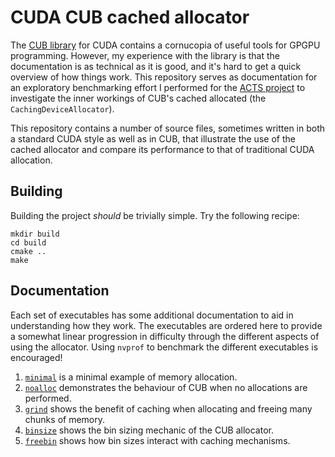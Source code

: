 # CUDA CUB cached allocator

The [CUB library](https://nvlabs.github.io/cub/) for CUDA contains a cornucopia
of useful tools for GPGPU programming. However, my experience with the library
is that the documentation is as technical as it is good, and it's hard to get a
quick overview of how things work. This repository serves as documentation for
an exploratory benchmarking effort I performed for the [ACTS
project](https://github.com/acts-project/acts/) to investigate the inner
workings of CUB's cached allocated (the `CachingDeviceAllocator`).

This repository contains a number of source files, sometimes written in both a
standard CUDA style as well as in CUB, that illustrate the use of the cached
allocator and compare its performance to that of traditional CUDA allocation.

## Building

Building the project _should_ be trivially simple. Try the following recipe:

```
mkdir build
cd build
cmake ..
make
```

## Documentation

Each set of executables has some additional documentation to aid in
understanding how they work. The executables are ordered here to provide a
somewhat linear progression in difficulty through the different aspects of using
the allocator. Using `nvprof` to benchmark the different executables is
encouraged!

1. [`minimal`](src/minimal/README.md) is a minimal example of memory allocation.
1. [`noalloc`](src/noalloc/README.md) demonstrates the behaviour of CUB when
   no allocations are performed.
1. [`grind`](src/grind/README.md) shows the benefit of caching when allocating
   and freeing many chunks of memory.
1. [`binsize`](src/binsize/README.md) shows the bin sizing mechanic of the CUB
   allocator.
1. [`freebin`](src/freebin/README.md) shows how bin sizes interact with caching
   mechanisms.